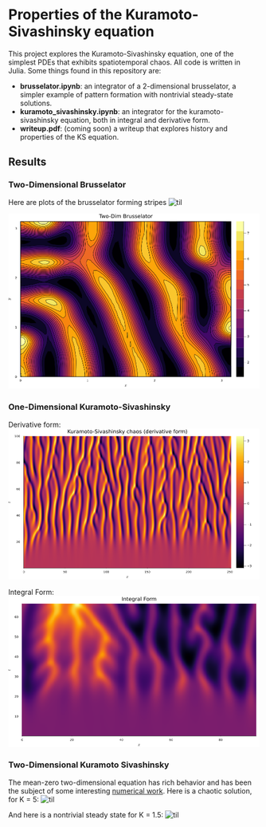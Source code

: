 # Properties of the Kuramoto-Sivashinsky equation
This project explores the Kuramoto-Sivashinsky equation, one of the simplest PDEs that exhibits spatiotemporal chaos. All code is written in Julia. Some things found in this repository are:
* **brusselator.ipynb**: an integrator of a 2-dimensional brusselator, a simpler example of pattern formation with nontrivial steady-state solutions.
* **kuramoto_sivashinsky.ipynb**: an integrator for the kuramoto-sivashinsky equation, both in integral and derivative form.
* **writeup.pdf**: (coming soon) a writeup that explores history and properties of the KS equation.


## Results

### Two-Dimensional Brusselator
Here are plots of the brusselator forming stripes
![til](./plots/ksanim.gif)

![image](./plots/brus2d3.png)

### One-Dimensional Kuramoto-Sivashinsky
Derivative form:
![image](./plots/ks1d1.png)

Integral Form:
![image](./plots/ks1d3.png)

### Two-Dimensional Kuramoto Sivashinsky
The mean-zero two-dimensional equation has rich behavior and has been the subject of some interesting [numerical work](https://www.researchgate.net/publication/278516973_Nonlinear_dynamics_of_surfactant-laden_multilayer_shear_flows_and_related_systems). Here is a chaotic solution, for K = 5:
![til](./plots/chaotic_ks2d.gif)

And here is a nontrivial steady state for K = 1.5:
![til](./plots/steady_state_ks2d.gif)
